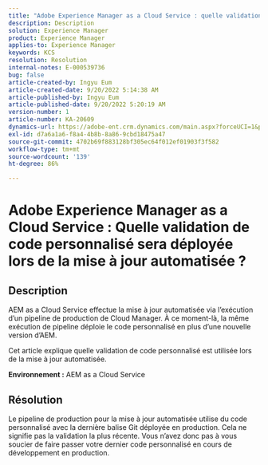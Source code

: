 ```yaml
---
title: "Adobe Experience Manager as a Cloud Service : quelle validation de code personnalisé sera déployée lors de la mise à jour automatisée"
description: Description
solution: Experience Manager
product: Experience Manager
applies-to: Experience Manager
keywords: KCS
resolution: Resolution
internal-notes: E-000539736
bug: false
article-created-by: Ingyu Eum
article-created-date: 9/20/2022 5:14:38 AM
article-published-by: Ingyu Eum
article-published-date: 9/20/2022 5:20:19 AM
version-number: 1
article-number: KA-20609
dynamics-url: https://adobe-ent.crm.dynamics.com/main.aspx?forceUCI=1&pagetype=entityrecord&etn=knowledgearticle&id=5c1eaf1a-a338-ed11-9db0-002248086a27
exl-id: d7a6a1a6-f8a4-4b8b-8a86-9cbd18475a47
source-git-commit: 4702b69f883128bf305ec64f012ef01903f3f582
workflow-type: tm+mt
source-wordcount: '139'
ht-degree: 86%

---
```


# Adobe Experience Manager as a Cloud Service : Quelle validation de code personnalisé sera déployée lors de la mise à jour automatisée ?

## Description


AEM as a Cloud Service effectue la mise à jour automatisée via l’exécution d’un pipeline de production de Cloud Manager. À ce moment-là, la même exécution de pipeline déploie le code personnalisé en plus d’une nouvelle version d’AEM.

Cet article explique quelle validation de code personnalisé est utilisée lors de la mise à jour automatisée.

<b>Environnement :</b>
AEM as a Cloud Service


## Résolution


Le pipeline de production pour la mise à jour automatisée utilise du code personnalisé avec la dernière balise Git déployée en production. Cela ne signifie pas la validation la plus récente. Vous n’avez donc pas à vous soucier de faire passer votre dernier code personnalisé en cours de développement en production.
